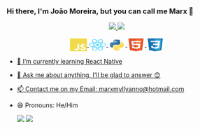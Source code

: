 ### Hi there, I'm João Moreira, but you can call me Marx 👋

<div align="center">
  <a href="https://github.com/marxmyllyanno">
  <img height="180em" src="https://github-readme-stats.vercel.app/api?username=marxmyllyanno&show_icons=true&theme=dracula&include_all_commits=true&count_private=true"/>
  <img height="180em" src="https://github-readme-stats.vercel.app/api/top-langs/?username=marxmyllyanno&layout=compact&langs_count=7&theme=dracula"/>
</div>
  </div>
<div align="center" style="display: inline_block"><br>
  <img align="center" height="30" width="40" src="https://raw.githubusercontent.com/devicons/devicon/master/icons/javascript/javascript-plain.svg">
  <img align="center" height="30" width="40" src="https://raw.githubusercontent.com/devicons/devicon/master/icons/react/react-original.svg">
  <img align="center" height="30" width="40" src="https://raw.githubusercontent.com/devicons/devicon/master/icons/python/python-original.svg">
  <img align="center" height="30" width="40" src="https://raw.githubusercontent.com/devicons/devicon/master/icons/html5/html5-original.svg">
  <img align="center" height="30" width="40" src="https://raw.githubusercontent.com/devicons/devicon/master/icons/css3/css3-original.svg">
  
</div>
  
  <div>
  <p>  </p>
  </div>
  
  
- 🌱 I’m currently learning React Native
- 💬 Ask me about anything, I'll be glad to answer 😊
- 📫 Contact me on my Email: marxmyllyanno@hotmail.com
- 😄 Pronouns: He/Him


  <a href="https://www.instagram.com/maad_marx/" target="_blank"><img src="https://img.shields.io/badge/-Instagram-%23E4405F?style=for-the-badge&logo=instagram&logoColor=white" target="_blank"></a>
  <a href="https://www.linkedin.com/in/jo%C3%A3o-moreira-b2538414b/" target="_blank"><img src="https://img.shields.io/badge/-LinkedIn-%230077B5?style=for-the-badge&logo=linkedin&logoColor=white" target="_blank"></a> 

 
</div>

